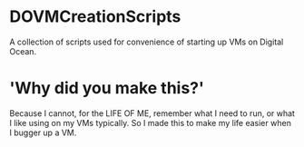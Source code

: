 # DOVMCreationScripts
A collection of scripts used for convenience of starting up VMs on Digital Ocean.

# 'Why did you make this?'
Because I cannot, for the LIFE OF ME, remember what I need to run, or what I like using on my VMs typically. So I made this to make my life easier when I bugger up a VM.
